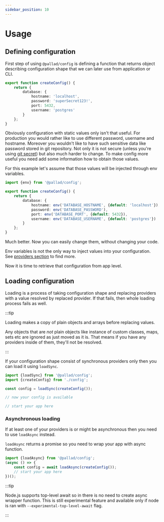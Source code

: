 ```yaml
---
sidebar_position: 10
---
```


# Usage

## Defining configuration

First step of using `@pallad/config` is defining a function that returns object describing configuration shape that we
can later use from application or CLI.

```ts
export function createConfig() {
    return {
        database: {
            hostname: 'localhost',
            password: 'superSecret123!',
            port: 5432,
            username: 'postgres'
        }
    };
}
```

Obviously configuration with static values only isn't that useful. For production you would rather like to use different
password, username and hostname. Moreover you wouldn't like to have such sensitive data like password stored in git
repository. Not only it is not secure (unless you're using [git secret](https://git-secret.io/)) but also much harder to
change. To make config more useful you need add some information how to obtain those values.

For this example let's assume that those values will be injected through env variables.

```ts
import {env} from '@pallad/config';

export function createConfig() {
    return {
        database: {
            hostname: env('DATABASE_HOSTNAME', {default: 'localhost'}),
            password: env('DATABASE_PASSWORD'),
            port: env('DATABASE_PORT', {default: 5432}),
            username: env('DATABASE_USERNAME', {default: 'postgres'})
        }
    };
}
```

Much better. Now you can easily change them, without changing your code.

Env variables is not the only way to inject values into your configuration. See [providers section](./providers) to find more.

Now it is time to retrieve that configuration from app level.

## Loading configuration

Loading is a process of taking configuration shape and replacing providers with a value resolved by replaced provider.
If that fails, then whole loading process fails as well.

:::tip

Loading makes a copy of plain objects and arrays before replacing values.

Any objects that are *not* plain objects like instance of custom classes, maps, sets etc are ignored as just moved as it is.
That means if you have any providers inside of them, they'll not be resolved.

:::

If your configuration shape consist of synchronous providers only then you can load it using `loadSync`.

```ts
import {loadSync} from '@pallad/config';
import {createConfig} from './config';

const config = loadSync(createConfig());

// now your config is available

// start your app here
```

### Asynchronous loading

If at least one of your providers is or might be asynchronous then you need to use `loadAsync` instead.

`loadAsync` returns a promise so you need to wrap your app with async function.

```ts
import {loadAsync} from '@pallad/config';
(async () => {
    const config = await loadAsync(createConfig());
    // start your app here
})();
```
:::tip

Node.js supports top-level await so in there is no need to create async wrapper function. This is still experimental feature and available only if node is ran with  `--experimental-top-level-await` flag.

:::

